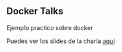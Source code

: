 ## Docker Talks

Ejemplo practico sobre docker

Puedes ver los slides de la charla [aquí](https://docs.google.com/presentation/d/1obZr1xEuzI_yH9JdcVMX_Hl6xx3a1PskpC6hL7MlVZQ/edit?usp=sharing)
